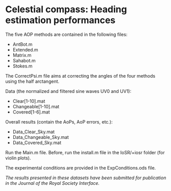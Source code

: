 # Celestial compass: Heading estimation performances

The five AOP methods are contained in the following files:
* AntBot.m
* Extended.m
* Matrix.m
* Sahabot.m
* Stokes.m

The CorrectPsi.m file aims at correcting the angles of the four methods using the half arctangent. 

Data (the normalized and filtered sine waves UV0 and UV1): 	
* Clear[1-10].mat
* Changeable[1-10].mat
* Covered[1-6].mat

Overall results (contain the AoPs, AoP errors, etc.):
* Data_Clear_Sky.mat
* Data_Changeable_Sky.mat
* Data_Covered_Sky.mat

Run the Main.m file. Before, run the install.m file in the IoSR/+iosr folder (for violin plots).

The experimental conditions are provided in the ExpConditions.ods file. 

_The results presented in these datasets have been submitted for publication in the Journal of the Royal Society Interface._